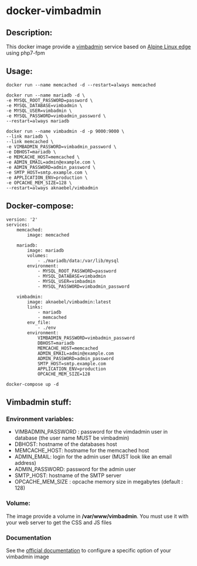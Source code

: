 # docker-vimbadmin

## Description:

This docker image provide a [vimbadmin](http://www.vimbadmin.net/) service based on [Alpine Linux edge](https://hub.docker.com/_/alpine/) using php7-fpm

## Usage:
```
docker run --name memcached -d --restart=always memcached

docker run --name mariadb -d \
-e MYSQL_ROOT_PASSWORD=password \
-e MYSQL_DATABASE=vimbadmin \
-e MYSQL_USER=vimbadmin \
-e MYSQL_PASSWORD=vimbadmin_password \
--restart=always mariadb

docker run --name vimbadmin -d -p 9000:9000 \
--link mariadb \
--link memcached \
-e VIMBADMIN_PASSWORD=vimbadmin_password \
-e DBHOST=mariadb \
-e MEMCACHE_HOST=memcached \
-e ADMIN_EMAIL=admin@example.com \
-e ADMIN_PASSWORD=admin_password \
-e SMTP_HOST=smtp.example.com \
-e APPLICATION_ENV=production \
-e OPCACHE_MEM_SIZE=128 \
--restart=always aknaebel/vimbadmin
```

## Docker-compose:
``` 
version: '2'
services:
    memcached:
        image: memcached

    mariadb:
        image: mariadb
        volumes:
            - ./mariadb/data:/var/lib/mysql
        environment:
            - MYSQL_ROOT_PASSWORD=password
            - MYSQL_DATABASE=vimbadmin
            - MYSQL_USER=vimbadmin
            - MYSQL_PASSWORD=vimbadmin_password

    vimbadmin:
        image: aknaebel/vimbadmin:latest
        links:
            - mariadb
            - memcached
        env_file:
            - ./env
        environment:
            VIMBADMIN_PASSWORD=vimbadmin_password
            DBHOST=mariadb
            MEMCACHE_HOST=memcached
            ADMIN_EMAIL=admin@example.com
            ADMIN_PASSWORD=admin_password
            SMTP_HOST=smtp.example.com
            APPLICATION_ENV=production
            OPCACHE_MEM_SIZE=128
```

```
docker-compose up -d
```

## Vimbadmin stuff:

### Environment variables:
- VIMBADMIN_PASSWORD : password for the vimdadmin user in database (the user name MUST be vimbadmin) 
- DBHOST: hostname of the databases host 
- MEMCACHE_HOST: hostname for the memcached host 
- ADMIN_EMAIL: login for the admin user (MUST look like an email address) 
- ADMIN_PASSWORD: password for the admin user
- SMTP_HOST: hostname of the SMTP server
- OPCACHE_MEM_SIZE : opcache memory size in megabytes (default : 128)

### Volume:
The image provide a volume in **/var/www/vimbadmin**. You must use it with your web server to get the CSS and JS files

### Documentation
See the [official documentation](http://www.vimbadmin.net/) to configure a specific option of your vimbadmin image
